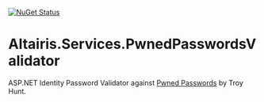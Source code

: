 [![NuGet Status](https://img.shields.io/nuget/v/Altairis.Services.PwnedPasswordsValidator.svg?style=flat-square&label=nuget)](https://www.nuget.org/packages/Altairis.Services.PwnedPasswordsValidator/)

# Altairis.Services.PwnedPasswordsValidator

ASP.NET Identity Password Validator against [Pwned Passwords](https://www.troyhunt.com/ive-just-launched-pwned-passwords-version-2/) by Troy Hunt.
